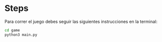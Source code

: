 # Steps
Para correr el juego debes seguir las siguientes instrucciones en la terminal:

```sh
cd game
python3 main.py
```